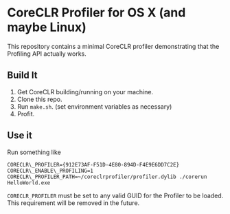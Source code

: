 # CoreCLR Profiler for OS X (and maybe Linux)

This repository contains a minimal CoreCLR profiler demonstrating that the
Profiling API actually works.

## Build It

1. Get CoreCLR building/running on your machine.
2. Clone this repo.
3. Run `make.sh`. (set environment variables as necessary)
4. Profit.

## Use it

Run something like

```
CORECLR\_PROFILER={912E73AF-F51D-4E80-894D-F4E9E6DD7C2E} CORECLR\_ENABLE\_PROFILING=1 CORECLR\_PROFILER_PATH=~/coreclrprofiler/profiler.dylib ./corerun HelloWorld.exe
```

`CORECLR_PROFILER` must be set to any valid GUID for the Profiler to be loaded. This requirement will be removed in the future.
